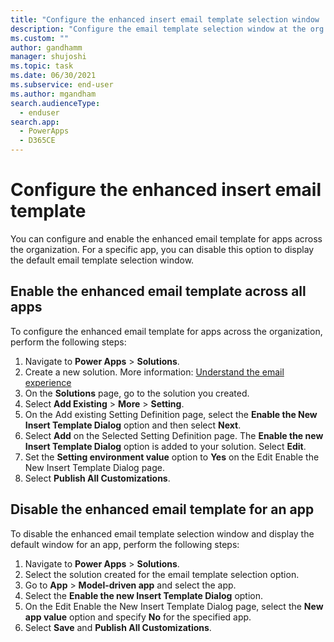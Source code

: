 ```yaml
---
title: "Configure the enhanced insert email template selection window | MicrosoftDocs"
description: "Configure the email template selection window at the org level or app."
ms.custom: ""
author: gandhamm
manager: shujoshi
ms.topic: task
ms.date: 06/30/2021
ms.subservice: end-user
ms.author: mgandham
search.audienceType: 
  - enduser
search.app: 
  - PowerApps
  - D365CE
---
```

# Configure the enhanced insert email template
 
You can configure and enable the enhanced email template for apps across the organization. For a specific app, you can disable this option to display the default email template selection window. 

## Enable the enhanced email template across all apps

To configure the enhanced email template for apps across the organization, perform the following steps:

1. Navigate to **Power Apps** > **Solutions**.
1. Create a new solution. More information: [Understand the email experience](../maker/data-platform/create-solution.md)
1. On the **Solutions** page, go to the solution you created.
1. Select **Add Existing** > **More** > **Setting**.
1. On the Add existing Setting Definition page, select the **Enable the New Insert Template Dialog** option and then select **Next**.
1. Select **Add** on the Selected Setting Definition page. The **Enable the new Insert Template Dialog** option is added to your solution. Select **Edit**.
1. Set the **Setting environment value** option to **Yes** on the Edit Enable the New Insert Template Dialog page.
1. Select **Publish All Customizations**.

## Disable the enhanced email template for an app

To disable the enhanced email template selection window and display the default window for an app, perform the following steps:

1. Navigate to **Power Apps** > **Solutions**.
1. Select the solution created for the email template selection option.
1. Go to **App** > **Model-driven app** and select the app.
1. Select the **Enable the new Insert Template Dialog** option.
1. On the Edit Enable the New Insert Template Dialog page, select the **New app value** option and specify **No** for the specified app.
1. Select **Save** and **Publish All Customizations**.

